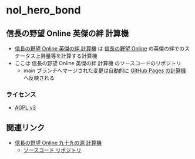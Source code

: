 # nol_hero_bond

## 信長の野望 Online 英傑の絆 計算機

- [信長の野望 Online 英傑の絆 計算機](https://minorusekine.github.io/nol_hero_bond/) は [信長の野望 Online](https://www.gamecity.ne.jp/nol/) の英傑の絆でのステータス上昇量等を計算する計算機
- ここは 信長の野望 Online 英傑の絆 計算機 のソースコードのリポジトリ
  - main ブランチへマージされた変更は自動的に [GitHub Pages の計算機](https://minorusekine.github.io/nol_hero_bond/) へ反映される

### ライセンス

- [AGPL v3](LICENSE)

## 関連リンク

- [信長の野望 Online 九十九の源 計算機](https://minorusekine.github.io/nol_tsukumo/)
   - [ソースコード リポジトリ](https://github.com/MinoruSekine/nol_tsukumo)
